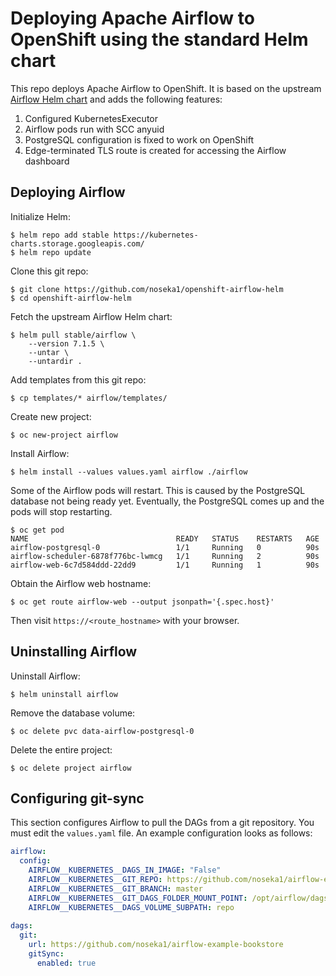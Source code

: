 # Deploying Apache Airflow to OpenShift using the standard Helm chart

This repo deploys Apache Airflow to OpenShift. It is based on the upstream [Airflow Helm chart](https://github.com/helm/charts/tree/master/stable/airflow) and adds the following features:

1. Configured KubernetesExecutor
2. Airflow pods run with SCC anyuid
3. PostgreSQL configuration is fixed to work on OpenShift
4. Edge-terminated TLS route is created for accessing the Airflow dashboard

## Deploying Airflow

Initialize Helm:

```
$ helm repo add stable https://kubernetes-charts.storage.googleapis.com/
$ helm repo update
```

Clone this git repo:

```
$ git clone https://github.com/noseka1/openshift-airflow-helm
$ cd openshift-airflow-helm
```

Fetch the upstream Airflow Helm chart:

```
$ helm pull stable/airflow \
    --version 7.1.5 \
    --untar \
    --untardir .
```

Add templates from this git repo:

```
$ cp templates/* airflow/templates/
```

Create new project:

```
$ oc new-project airflow
```

Install Airflow:

```
$ helm install --values values.yaml airflow ./airflow
```

Some of the Airflow pods will restart. This is caused by the PostgreSQL database not being ready yet. Eventually, the PostgreSQL comes up and the pods will stop restarting.

```
$ oc get pod
NAME                                 READY   STATUS    RESTARTS   AGE
airflow-postgresql-0                 1/1     Running   0          90s
airflow-scheduler-6878f776bc-lwmcg   1/1     Running   2          90s
airflow-web-6c7d584ddd-22dd9         1/1     Running   1          90s
```

Obtain the Airflow web hostname:
```
$ oc get route airflow-web --output jsonpath='{.spec.host}'
```

Then visit `https://<route_hostname>` with your browser.

## Uninstalling Airflow

Uninstall Airflow:

```
$ helm uninstall airflow
```

Remove the database volume:

```
$ oc delete pvc data-airflow-postgresql-0
```

Delete the entire project:

```
$ oc delete project airflow
```

## Configuring git-sync

This section configures Airflow to pull the DAGs from a git repository. You must edit the `values.yaml` file. An example configuration looks as follows:

```yaml
airflow:
  config:
    AIRFLOW__KUBERNETES__DAGS_IN_IMAGE: "False"
    AIRFLOW__KUBERNETES__GIT_REPO: https://github.com/noseka1/airflow-example-bookstore
    AIRFLOW__KUBERNETES__GIT_BRANCH: master
    AIRFLOW__KUBERNETES__GIT_DAGS_FOLDER_MOUNT_POINT: /opt/airflow/dags
    AIRFLOW__KUBERNETES__DAGS_VOLUME_SUBPATH: repo
    
dags:
  git:
    url: https://github.com/noseka1/airflow-example-bookstore
    gitSync:
      enabled: true
```

```
